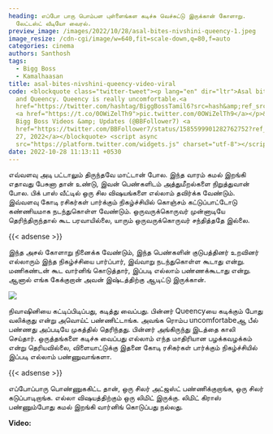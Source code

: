 ```yaml
---
heading: எப்போ பாரு பொம்பள புள்ளைங்கள கடிச்சு வெச்சுட்டு இருக்கான் கோளாறு.
  லேட்டஸ்ட் வீடியோ வைரல்.
preview_image: /images/2022/10/28/asal-bites-nivshini-queency-1.jpeg
image_resize: /cdn-cgi/image/w=640,fit=scale-down,q=80,f=auto
categories: cinema
authors: Santhosh
tags:
  - Bigg Boss
  - Kamalhaasan
title: asal-bites-nivshini-queency-video-viral
code: <blockquote class="twitter-tweet"><p lang="en" dir="ltr">Asal bites Niva
  and Queency. Queency is really uncomfortable.<a
  href="https://twitter.com/hashtag/BiggBossTamil6?src=hash&amp;ref_src=twsrc%5Etfw">#BiggBossTamil6</a>
  <a href="https://t.co/0OWiZelTh9">pic.twitter.com/0OWiZelTh9</a></p>&mdash;
  Bigg Boss Videos &amp; Updates (@BBFollower7) <a
  href="https://twitter.com/BBFollower7/status/1585599901282762752?ref_src=twsrc%5Etfw">October
  27, 2022</a></blockquote> <script async
  src="https://platform.twitter.com/widgets.js" charset="utf-8"></script>
date: 2022-10-28 11:13:11 +0530
---
```

எவ்வளவு அடி பட்டாலும் திருந்தவே மாட்டான் போல. இந்த வாரம் கமல் இறங்கி எதாவது பேசுனா தான் உண்டு, இவன் பெண்களிடம் அத்துமீறல்களை நிறுத்துவான் போல. பிக் பாஸ் வீட்டில் ஒரு சில விஷயங்களை எல்லாம் தவிர்க்க வேண்டும். இவ்வளவு கோடி ரசிகர்கள் பார்க்கும் நிகழ்ச்சியில் கொஞ்சம் கட்டுப்பாட்டோடு கண்ணியமாக நடந்துகொள்ள வேண்டும். ஒருவருக்கொருவர் முன்னாடியே தெரிந்திருந்தால் கூட பரவாயில்லை, யாரும் ஒருவருக்கொருவர் சந்தித்ததே இல்லை.

{{< adsense >}}

இந்த அசல் கோளாறு நினைக்க வேண்டும், இந்த பெண்களின் குடுபத்தினர் உறவினர் எல்லாரும் இந்த நிகழ்ச்சியை பார்ப்பார், இவ்வாறு நடந்துகொள்ள கூடாது என்று. மணிகண்டன் கூட வார்னிங் கொடுத்தார், இப்படி எல்லாம் பண்ணக்கூடாது என்று. ஆனால் எங்க கேக்குறான் அவன் இஷ்டத்திற்கு ஆடிட்டு இருக்கான்.

![](/images/2022/10/28/asal-bites-nivshini-queency.jpeg)

நிவாஷினியை கட்டிப்பிடிப்பது, கடித்து வைப்பது. பின்னர் Queencyயை கடிக்கும் போது வலிக்குது  என்று அவொய்ட் பண்ணிட்டாங்க. அவங்க ரொம்ப uncomfortabeஆ பீல் பண்ணது அப்படியே முகத்தில் தெரிந்தது. பின்னர் அங்கிருந்து இடத்தை காலி செய்தார். ஒருத்தங்களை கடிச்சு வைப்பது எல்லாம் எந்த மாதிரியான பழக்கவழக்கம் என்று தெரியவில்லை, விளையாட்டுக்கு இதனை கோடி ரசிகர்கள் பார்க்கும் நிகழ்ச்சியில் இப்படி எல்லாம் பண்ணுவாங்களா.

{{< adsense >}}

எப்போப்பாரு பொண்ணுககிட்ட தான், ஒரு சிலர் அட்ஜஸ்ட் பண்ணிக்குறாங்க, ஒரு சிலர் கடுப்பாடிறாங்க. எல்லா விஷயத்திற்கும் ஒரு லிமிட் இருக்கு. லிமிட் கிராஸ் பண்ணும்போது கமல் இறங்கி வார்னிங் கொடுப்பது நல்லது.   



**V﻿ideo:**